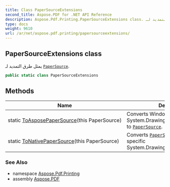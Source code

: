 ```yaml
---
title: Class PaperSourceExtensions
second_title: Aspose.PDF for .NET API Reference
description: Aspose.Pdf.Printing.PaperSourceExtensions class. يمثل طرق التمديد لـ PaperSource
type: docs
weight: 9610
url: /ar/net/aspose.pdf.printing/papersourceextensions/
---
```

## PaperSourceExtensions class

يمثل طرق التمديد لـ [`PaperSource`](../papersource/).

```csharp
public static class PaperSourceExtensions
```

## Methods

| Name | Description |
| --- | --- |
| static [ToAsposePaperSource](../../aspose.pdf.printing/papersourceextensions/toasposepapersource/)(this PaperSource) | Converts Windows-specific System.Drawing.Printing.PaperSource to [`PaperSource`](../papersource/). |
| static [ToNativePaperSource](../../aspose.pdf.printing/papersourceextensions/tonativepapersource/)(this PaperSource) | Converts [`PaperSource`](../papersource/) to Windows-specific System.Drawing.Printing.PaperSource. |

### See Also

* namespace [Aspose.Pdf.Printing](../../aspose.pdf.printing/)
* assembly [Aspose.PDF](../../)
